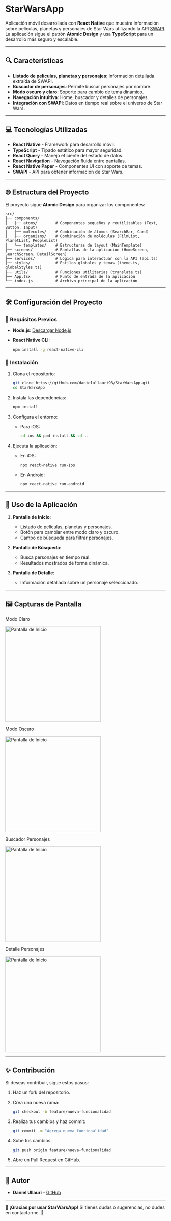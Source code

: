 
# StarWarsApp

Aplicación móvil desarrollada con **React Native** que muestra información sobre películas, planetas y personajes de Star Wars utilizando la API [SWAPI](https://swapi.py4e.com/). La aplicación sigue el patrón **Atomic Design** y usa **TypeScript** para un desarrollo más seguro y escalable.

----------

## 🔍 Características

-   **Listado de películas, planetas y personajes**: Información detallada extraída de SWAPI.
-   **Buscador de personajes**: Permite buscar personajes por nombre.
-   **Modo oscuro y claro**: Soporte para cambio de tema dinámico.
-   **Navegación intuitiva**: Home, buscador y detalles de personajes.
-   **Integración con SWAPI**: Datos en tiempo real sobre el universo de Star Wars.

----------

## 💻 Tecnologías Utilizadas

-   **React Native** - Framework para desarrollo móvil.
-   **TypeScript** - Tipado estático para mayor seguridad.
-   **React Query** - Manejo eficiente del estado de datos.
-   **React Navigation** - Navegación fluida entre pantallas.
-   **React Native Paper** - Componentes UI con soporte de temas.
-   **SWAPI** - API para obtener información de Star Wars.

----------

## 🌐 Estructura del Proyecto

El proyecto sigue **Atomic Design** para organizar los componentes:

```
src/
├── components/
│   ├── atoms/        # Componentes pequeños y reutilizables (Text, Button, Input)
│   ├── molecules/    # Combinación de átomos (SearchBar, Card)
│   ├── organisms/    # Combinación de moléculas (FilmList, PlanetList, PeopleList)
│   └── templates/    # Estructuras de layout (MainTemplate)
├── screens/          # Pantallas de la aplicación (HomeScreen, SearchScreen, DetailScreen)
├── services/         # Lógica para interactuar con la API (api.ts)
├── styles/           # Estilos globales y temas (theme.ts, globalStyles.ts)
├── utils/            # Funciones utilitarias (translate.ts)
├── App.tsx           # Punto de entrada de la aplicación
└── index.js          # Archivo principal de la aplicación

```

----------

## 🛠️ Configuración del Proyecto

### 🔗 Requisitos Previos

-   **Node.js**: [Descargar Node.js](https://nodejs.org/)
-   **React Native CLI**:
    
    ```bash
    npm install -g react-native-cli
    
    ```
    

### 📖 Instalación

1.  Clona el repositorio:
    
    ```bash
    git clone https://github.com/danielullauri93/StarWarsApp.git
    cd StarWarsApp
    
    ```
    
2.  Instala las dependencias:
    
    ```bash
    npm install
    
    ```
    
3.  Configura el entorno:
    
    -   Para iOS:
        
        ```bash
        cd ios && pod install && cd ..
        
        ```
        
4.  Ejecuta la aplicación:
    
    -   En iOS:
        
        ```bash
        npx react-native run-ios
        
        ```
        
    -   En Android:
        
        ```bash
        npx react-native run-android
        
        ```
        

----------

## 📱 Uso de la Aplicación

1.  **Pantalla de Inicio**:
    
    -   Listado de películas, planetas y personajes.
    -   Botón para cambiar entre modo claro y oscuro.
    -   Campo de búsqueda para filtrar personajes.
2.  **Pantalla de Búsqueda**:
    
    -   Busca personajes en tiempo real.
    -   Resultados mostrados de forma dinámica.
3.  **Pantalla de Detalle**:
    
    -   Información detallada sobre un personaje seleccionado.

----------

## 🖼️ Capturas de Pantalla

Modo Claro

<img src="src/assets/screenshot/claro.png" alt="Pantalla de Inicio" width="300" />

Modo Oscuro

<img src="src/assets/screenshot/oscuro.png" alt="Pantalla de Inicio" width="300" />

Buscador Personajes

<img src="src/assets/screenshot/buscador.png" alt="Pantalla de Inicio" width="300" />

Detalle Personajes

<img src="src/assets/screenshot/detalle.png" alt="Pantalla de Inicio" width="300" />


----------

## ✨ Contribución

Si deseas contribuir, sigue estos pasos:

1.  Haz un fork del repositorio.
2.  Crea una nueva rama:
    
    ```bash
    git checkout -b feature/nueva-funcionalidad
    
    ```
    
3.  Realiza tus cambios y haz commit:
    
    ```bash
    git commit -m "Agrega nueva funcionalidad"
    
    ```
    
4.  Sube tus cambios:
    
    ```bash
    git push origin feature/nueva-funcionalidad
    
    ```
    
5.  Abre un Pull Request en GitHub.

----------

## 👤 Autor

-   **Daniel Ullauri** - [GitHub](https://github.com/danielullauri93)

----------

🚀 **¡Gracias por usar StarWarsApp!** Si tienes dudas o sugerencias, no dudes en contactarme. 🙂